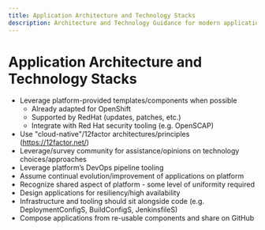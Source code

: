 ```yaml
---
title: Application Architecture and Technology Stacks
description: Architecture and Technology Guidance for modern application development in BC Gov. 
---
```


# Application Architecture and Technology Stacks

- Leverage platform-provided templates/components when possible
    - Already adapted for OpenShift
    - Supported by RedHat (updates, patches, etc.)
    - Integrate with Red Hat security tooling (e.g. OpenSCAP)
- Use "cloud-native"/12factor architectures/principles (https://12factor.net/)
- Leverage/survey community for assistance/opinions on technology choices/approaches 
- Leverage platform’s DevOps pipeline tooling
- Assume continual evolution/improvement of applications on platform
- Recognize shared aspect of platform - some level of uniformity required
- Design applications for resiliency/high availability
- Infrastructure and tooling should sit alongside code (e.g. DeploymentConfigS, BuildConfigS, JenkinsfileS)
- Compose applications from re-usable components and share on GitHub